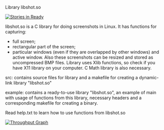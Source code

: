 Library libshot.so

[![Stories in Ready](https://badge.waffle.io/ann-dolbina/project-teamdev.png?label=ready&title=Ready)](http://waffle.io/ann-dolbina/project-teamdev)



libshot.so is a C library for doing screenshots in Linux. 
It has functions for capturing:
- full screen;
- rectangular part of the screen;
- particular windows (even if they are overlapped by other windows) and active window.
Also these screenshots can be resized and stored as uncompressed BMP files.
Library uses Xlib functions, so check if you have X11 library on your computer. C Math library is also necessary.

src:
contains source files for library and a makefile for creating a dynamic-link library "libshot.so"

example:
contains a ready-to-use library "libshot.so", an example of main with usage of functions from this library, necessary headers and a corresponding makefile for creating a binary.

Read help.txt to learn how to use functions from libshot.so

[![Throughput Graph](https://graphs.waffle.io/ann-dolbina/project-teamdev/throughput.svg)](https://waffle.io/ann-dolbina/project-teamdev/metrics/throughput) 
